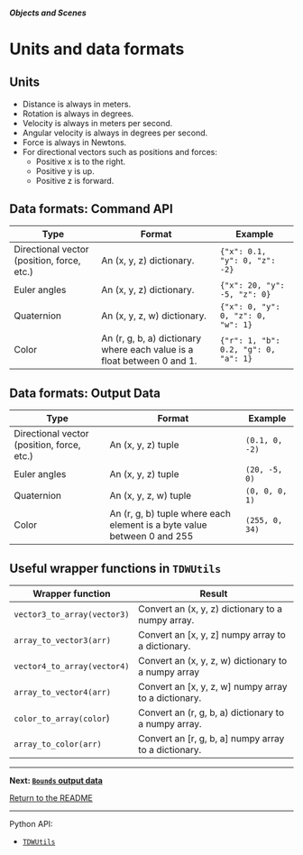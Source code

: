 ##### Objects and Scenes

# Units and data formats

## Units

- Distance is always in meters.
- Rotation is always in degrees.
- Velocity is always in meters per second.
- Angular velocity is always in degrees per second.
- Force is always in Newtons.
- For directional vectors such as positions and forces:
  - Positive x is to the right.
  - Positive y is up.
  - Positive z is forward.

## Data formats: Command API

| Type                                       | Format                                                       | Example                              |
| ------------------------------------------ | ------------------------------------------------------------ | ------------------------------------ |
| Directional vector (position, force, etc.) | An (x, y, z) dictionary.                                     | `{"x": 0.1, "y": 0, "z": -2}`        |
| Euler angles                               | An (x, y, z) dictionary.                                     | `{"x": 20, "y": -5, "z": 0}`         |
| Quaternion                                 | An (x, y, z, w) dictionary.                                  | `{"x": 0, "y": 0, "z": 0, "w": 1}`   |
| Color                                      | An (r, g, b, a) dictionary where each value is a float between 0 and 1. | `{"r": 1, "b": 0.2, "g": 0, "a": 1}` |

## Data formats: Output Data

| Type                                       | Format                                                       | Example        |
| ------------------------------------------ | ------------------------------------------------------------ | -------------- |
| Directional vector (position, force, etc.) | An (x, y, z) tuple                                           | `(0.1, 0, -2)` |
| Euler angles                               | An (x, y, z) tuple                                           | `(20, -5, 0)`  |
| Quaternion                                 | An (x, y, z, w) tuple                                        | `(0, 0, 0, 1)` |
| Color                                      | An (r, g, b) tuple where each element is a byte value between 0 and 255 | `(255, 0, 34)` |

## Useful wrapper functions in `TDWUtils`

| Wrapper function            | Result                                               |
| --------------------------- | ---------------------------------------------------- |
| `vector3_to_array(vector3)` | Convert an (x, y, z) dictionary to a numpy array.    |
| `array_to_vector3(arr)`     | Convert an [x, y, z] numpy array to a dictionary.    |
| `vector4_to_array(vector4)` | Convert an (x, y, z, w) dictionary to a numpy  array |
| `array_to_vector4(arr)`     | Convert an [x, y, z, w] numpy array to a dictionary. |
| `color_to_array(color`)     | Convert an (r, g, b, a) dictionary to a numpy array. |
| `array_to_color(arr)`       | Convert an [r, g, b, a] numpy array to a dictionary. |

***

**Next: [`Bounds` output data](bounds.md)**

[Return to the README](../../../README.md)

***

Python API:

- [`TDWUtils`](../../python/tdw_utils.md)
